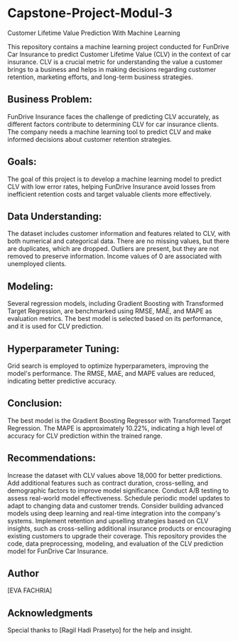 # Capstone-Project-Modul-3
Customer Lifetime Value Prediction With Machine Learning

This repository contains a machine learning project conducted for FunDrive Car Insurance to predict Customer Lifetime Value (CLV) in the context of car insurance. CLV is a crucial metric for understanding the value a customer brings to a business and helps in making decisions regarding customer retention, marketing efforts, and long-term business strategies.

## Business Problem:
FunDrive Insurance faces the challenge of predicting CLV accurately, as different factors contribute to determining CLV for car insurance clients. The company needs a machine learning tool to predict CLV and make informed decisions about customer retention strategies.

## Goals:
The goal of this project is to develop a machine learning model to predict CLV with low error rates, helping FunDrive Insurance avoid losses from inefficient retention costs and target valuable clients more effectively.

## Data Understanding:
The dataset includes customer information and features related to CLV, with both numerical and categorical data. There are no missing values, but there are duplicates, which are dropped. Outliers are present, but they are not removed to preserve information. Income values of 0 are associated with unemployed clients.

## Modeling:
Several regression models, including Gradient Boosting with Transformed Target Regression, are benchmarked using RMSE, MAE, and MAPE as evaluation metrics. The best model is selected based on its performance, and it is used for CLV prediction.

## Hyperparameter Tuning:
Grid search is employed to optimize hyperparameters, improving the model's performance. The RMSE, MAE, and MAPE values are reduced, indicating better predictive accuracy.

## Conclusion:
The best model is the Gradient Boosting Regressor with Transformed Target Regression. The MAPE is approximately 10.22%, indicating a high level of accuracy for CLV prediction within the trained range.

## Recommendations:

Increase the dataset with CLV values above 18,000 for better predictions.
Add additional features such as contract duration, cross-selling, and demographic factors to improve model significance.
Conduct A/B testing to assess real-world model effectiveness.
Schedule periodic model updates to adapt to changing data and customer trends.
Consider building advanced models using deep learning and real-time integration into the company's systems.
Implement retention and upselling strategies based on CLV insights, such as cross-selling additional insurance products or encouraging existing customers to upgrade their coverage.
This repository provides the code, data preprocessing, modeling, and evaluation of the CLV prediction model for FunDrive Car Insurance.

## Author
[EVA FACHRIA]

## Acknowledgments
Special thanks to [Ragil Hadi Prasetyo] for the help and insight.
